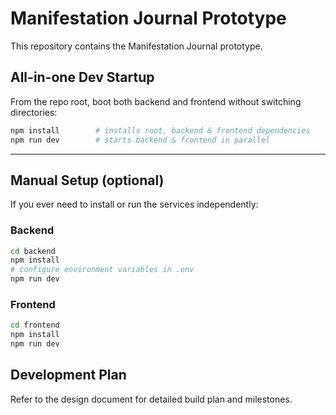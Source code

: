 # Manifestation Journal Prototype

This repository contains the Manifestation Journal prototype.

## All-in-one Dev Startup

From the repo root, boot both backend and frontend without switching directories:

```bash
npm install        # installs root, backend & frontend dependencies
npm run dev        # starts backend & frontend in parallel
```

---

## Manual Setup (optional)

If you ever need to install or run the services independently:

### Backend

```bash
cd backend
npm install
# configure environment variables in .env
npm run dev
```

### Frontend

```bash
cd frontend
npm install
npm run dev
```

## Development Plan

Refer to the design document for detailed build plan and milestones.